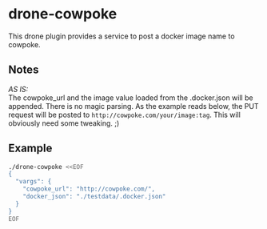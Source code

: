 drone-cowpoke
=============

This drone plugin provides a service to post a docker image name to cowpoke.

## Notes
*AS IS:*  
The cowpoke_url and the image value loaded from the .docker.json will be appended. There is no magic parsing. As the example reads below, the PUT request will be posted to `http://cowpoke.com/your/image:tag`. This will obviously need some tweaking. ;)

## Example

```sh
./drone-cowpoke <<EOF
{
  "vargs": {
    "cowpoke_url": "http://cowpoke.com/",
    "docker_json": "./testdata/.docker.json"
  }
}
EOF
